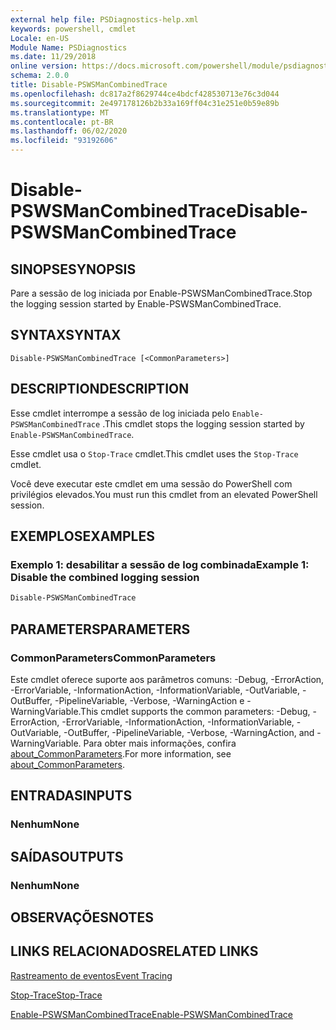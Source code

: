 ```yaml
---
external help file: PSDiagnostics-help.xml
keywords: powershell, cmdlet
Locale: en-US
Module Name: PSDiagnostics
ms.date: 11/29/2018
online version: https://docs.microsoft.com/powershell/module/psdiagnostics/disable-pswsmancombinedtrace?view=powershell-6&WT.mc_id=ps-gethelp
schema: 2.0.0
title: Disable-PSWSManCombinedTrace
ms.openlocfilehash: dc817a2f8629744ce4bdcf428530713e76c3d044
ms.sourcegitcommit: 2e497178126b2b33a169ff04c31e251e0b59e89b
ms.translationtype: MT
ms.contentlocale: pt-BR
ms.lasthandoff: 06/02/2020
ms.locfileid: "93192606"
---
```

# <span data-ttu-id="42f64-103">Disable-PSWSManCombinedTrace</span><span class="sxs-lookup"><span data-stu-id="42f64-103">Disable-PSWSManCombinedTrace</span></span>

## <span data-ttu-id="42f64-104">SINOPSE</span><span class="sxs-lookup"><span data-stu-id="42f64-104">SYNOPSIS</span></span>
<span data-ttu-id="42f64-105">Pare a sessão de log iniciada por Enable-PSWSManCombinedTrace.</span><span class="sxs-lookup"><span data-stu-id="42f64-105">Stop the logging session started by Enable-PSWSManCombinedTrace.</span></span>

## <span data-ttu-id="42f64-106">SYNTAX</span><span class="sxs-lookup"><span data-stu-id="42f64-106">SYNTAX</span></span>

```
Disable-PSWSManCombinedTrace [<CommonParameters>]
```

## <span data-ttu-id="42f64-107">DESCRIPTION</span><span class="sxs-lookup"><span data-stu-id="42f64-107">DESCRIPTION</span></span>

<span data-ttu-id="42f64-108">Esse cmdlet interrompe a sessão de log iniciada pelo `Enable-PSWSManCombinedTrace` .</span><span class="sxs-lookup"><span data-stu-id="42f64-108">This cmdlet stops the logging session started by `Enable-PSWSManCombinedTrace`.</span></span>

<span data-ttu-id="42f64-109">Esse cmdlet usa o `Stop-Trace` cmdlet.</span><span class="sxs-lookup"><span data-stu-id="42f64-109">This cmdlet uses the `Stop-Trace` cmdlet.</span></span>

<span data-ttu-id="42f64-110">Você deve executar este cmdlet em uma sessão do PowerShell com privilégios elevados.</span><span class="sxs-lookup"><span data-stu-id="42f64-110">You must run this cmdlet from an elevated PowerShell session.</span></span>

## <span data-ttu-id="42f64-111">EXEMPLOS</span><span class="sxs-lookup"><span data-stu-id="42f64-111">EXAMPLES</span></span>

### <span data-ttu-id="42f64-112">Exemplo 1: desabilitar a sessão de log combinada</span><span class="sxs-lookup"><span data-stu-id="42f64-112">Example 1: Disable the combined logging session</span></span>

```powershell
Disable-PSWSManCombinedTrace
```

## <span data-ttu-id="42f64-113">PARAMETERS</span><span class="sxs-lookup"><span data-stu-id="42f64-113">PARAMETERS</span></span>

### <span data-ttu-id="42f64-114">CommonParameters</span><span class="sxs-lookup"><span data-stu-id="42f64-114">CommonParameters</span></span>

<span data-ttu-id="42f64-115">Este cmdlet oferece suporte aos parâmetros comuns: -Debug, -ErrorAction, -ErrorVariable, -InformationAction, -InformationVariable, -OutVariable, -OutBuffer, -PipelineVariable, -Verbose, -WarningAction e -WarningVariable.</span><span class="sxs-lookup"><span data-stu-id="42f64-115">This cmdlet supports the common parameters: -Debug, -ErrorAction, -ErrorVariable, -InformationAction, -InformationVariable, -OutVariable, -OutBuffer, -PipelineVariable, -Verbose, -WarningAction, and -WarningVariable.</span></span> <span data-ttu-id="42f64-116">Para obter mais informações, confira [about_CommonParameters](https://go.microsoft.com/fwlink/?LinkID=113216).</span><span class="sxs-lookup"><span data-stu-id="42f64-116">For more information, see [about_CommonParameters](https://go.microsoft.com/fwlink/?LinkID=113216).</span></span>

## <span data-ttu-id="42f64-117">ENTRADAS</span><span class="sxs-lookup"><span data-stu-id="42f64-117">INPUTS</span></span>

### <span data-ttu-id="42f64-118">Nenhum</span><span class="sxs-lookup"><span data-stu-id="42f64-118">None</span></span>

## <span data-ttu-id="42f64-119">SAÍDAS</span><span class="sxs-lookup"><span data-stu-id="42f64-119">OUTPUTS</span></span>

### <span data-ttu-id="42f64-120">Nenhum</span><span class="sxs-lookup"><span data-stu-id="42f64-120">None</span></span>

## <span data-ttu-id="42f64-121">OBSERVAÇÕES</span><span class="sxs-lookup"><span data-stu-id="42f64-121">NOTES</span></span>

## <span data-ttu-id="42f64-122">LINKS RELACIONADOS</span><span class="sxs-lookup"><span data-stu-id="42f64-122">RELATED LINKS</span></span>

[<span data-ttu-id="42f64-123">Rastreamento de eventos</span><span class="sxs-lookup"><span data-stu-id="42f64-123">Event Tracing</span></span>](/windows/desktop/ETW/event-tracing-portal)

[<span data-ttu-id="42f64-124">Stop-Trace</span><span class="sxs-lookup"><span data-stu-id="42f64-124">Stop-Trace</span></span>](stop-trace.md)

[<span data-ttu-id="42f64-125">Enable-PSWSManCombinedTrace</span><span class="sxs-lookup"><span data-stu-id="42f64-125">Enable-PSWSManCombinedTrace</span></span>](Enable-PSWSManCombinedTrace.md)
